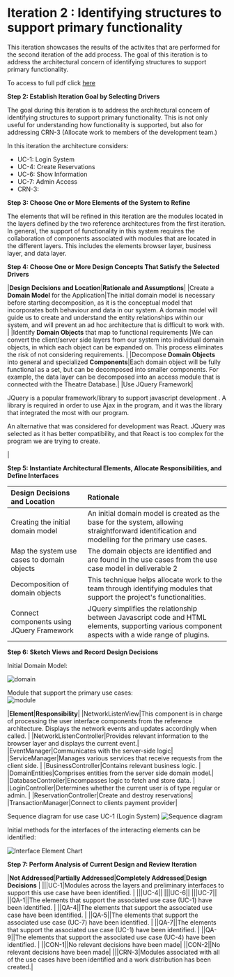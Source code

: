 # Iteration 2 : Identifying structures to support primary functionality
This iteration showcases the results of the activites that are performed for the second iteration of the add process. The goal of this iteration is to address the architectural concern of identifying structures to support primary functionality.

To access to full pdf click [here](Iteration%202%20Final%20Project%20SOFE3650.pdf)


**Step 2: Establish Iteration Goal by Selecting Drivers**

The goal during this iteration is to address the architectural concern of identifying structures to support primary functionality. This is not only useful for understanding how functionality is supported, but also for addressing CRN-3 (Allocate work to members of the development team.)

In this iteration the architecture considers:

- UC-1: Login System
- UC-4: Create Reservations
- UC-6: Show Information
- UC-7: Admin Access
- CRN-3: 

**Step 3: Choose One or More Elements of the System to Refine**

The elements that will be refined in this iteration are the modules located in the layers defined by the two reference architectures from the first iteration. In general, the support of functionality in this system requires the collaboration of components associated with modules that are located in the different layers.  This includes the elements browser layer, business layer, and data layer.

**Step 4: Choose One or More Design Concepts That Satisfy the Selected Drivers**




|**Design Decisions and Location**|**Rationale and Assumptions**|
|Create a **Domain Model** for the Application|The initial domain model is necessary before starting decomposition, as it is the conceptual model that incorporates both behaviour and data in our system.  A domain model will guide us to create and understand the entity relationships within our system, and will prevent an ad hoc architecture that is difficult to work with. |
|Identify **Domain Objects** that map to functional requirements |We can convert the client/server side layers from our system into individual domain objects, in which each object can be expanded on.  This process eliminates the risk of not considering requirements. |
|Decompose **Domain Objects** into general and specialized **Components**|Each domain object will be fully functional as a set, but can be decomposed into smaller components. For example, the data layer can be decomposed into an access module that is connected with the Theatre Database.|
|Use JQuery Framework|<p>JQuery is a popular framework/library to support javascript development . A library is required in order to use Ajax in the program, and it was the library that integrated the most with our program.</p><p></p><p>An alternative that was considered for development was React. JQuery was selected as it has better compatibility, and that React is too complex for the program we are trying to create. </p>|





**Step 5: Instantiate Architectural Elements, Allocate Responsibilities, and Define Interfaces**


|**Design Decisions and Location**|**Rationale** |
| :- | :- |
|Creating the initial domain model|An initial domain model is created as the base for the system, allowing straightforward identification and modelling for the primary use cases. |
|Map the system use cases to domain objects|The domain objects are identified and are found in the use cases from the use case model in deliverable 2 |
|Decomposition of domain objects|This technique helps allocate work to the team through identifying modules that support the project's functionalities.|
|Connect components using JQuery Framework|JQuery simplifies the relationship between Javascript code and HTML elements, supporting various component aspects with a wide range of plugins. |


**Step 6: Sketch Views and Record Design Decisions**

Initial Domain Model:  

![domain](assets/domain.PNG)





Module that support the primary use cases:    
![module](assets/module.PNG)  



|**Element**|**Responsibility**|
|NetworkListenView|This component is in charge of processing the user interface components from the reference architecture.  Displays the network events and updates accordingly when called. |
|NetworkListenController|Provides relevant information to the browser layer and displays the current event.|
|EventManager|Communicates with the server-side logic|
|ServiceManager|Manages various services that receive requests from the client side. |
|BusinessController|Contains relevant business logic. |
|DomainEntities|Comprises entities from the server side domain model.|
|DatabaseController|Encompasses logic to fetch and store data. |
|LoginController|Determines whether the current user is of type regular or admin. |
|ReservationController|Create and destroy reservations|
|TransactionManager|Connect to clients payment provider|

Sequence diagram for use case UC-1 (Login System)
![Sequence diagram](assets/Sequence%20diagram.png)


Initial methods for the interfaces of the interacting elements can be identified:

![Interface Element Chart](assets/InterfaceElements.JPG)


**Step 7: Perform Analysis of Current Design and Review Iteration**


|**Not Addressed**|**Partially Addressed**|**Completely Addressed**|**Design Decisions** |
|||UC-1|Modules across the layers and preliminary interfaces to support this use case have been identified. |
|||UC-4||
|||UC-6||
|||UC-7||
||QA-1||The elements that support the associated use case (UC-1) have been identified. |
||QA-4||The elements that support the associated use case have been identified. |
||QA-5||The elements that support the associated use case (UC-7) have been identified. |
||QA-7||The elements that support the associated use case (UC-1) have been identified. |
||QA-9||The elements that support the associated use case (UC-4) have been identified. |
||CON-1||No relevant decisions have been made|
||CON-2||No relevant decisions have been made|
|||CRN-3|Modules associated with all of the use cases have been identified and a work distribution has been created.|


